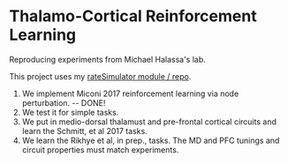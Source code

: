 # Thalamo-Cortical Reinforcement Learning
Reproducing experiments from Michael Halassa's lab.  
  
This project uses my [rateSimulator module / repo](https://github.com/adityagilra/rateSimulator).  
1. We implement Miconi 2017 reinforcement learning via node perturbation. -- DONE!  
2. We test it for simple tasks.  
3. We put in medio-dorsal thalamust and pre-frontal cortical circuits and learn the Schmitt, et al 2017 tasks.  
4. We learn the Rikhye et al, in prep., tasks. The MD and PFC tunings and circuit properties must match experiments.  
